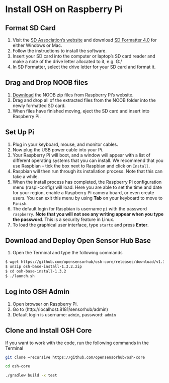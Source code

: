 # Install OSH on Raspberry Pi

## Format SD Card

1. Visit the [SD Association’s website](http://www.sdcard.org/) and download [SD Formatter 4.0](https://www.sdcard.org/downloads/formatter_4/) for either Windows or Mac.
2. Follow the instructions to install the software.
3. Insert your SD card into the computer or laptop’s SD card reader and make a note of the drive letter allocated to it, e.g. G:/
4. In SD Formatter, select the drive letter for your SD card and format it.

## Drag and Drop NOOB files

1. [Download](http://www.raspberrypi.org/downloads/)  the NOOB zip files from Raspberry Pi’s website.
2. Drag and drop all of the extracted files from the NOOB folder into the newly formatted SD card.
3. When files have finished moving, eject the SD card and insert into Raspberry Pi.

## Set Up Pi

1. Plug in your keyboard, mouse, and monitor cables.
2. Now plug the USB power cable into your Pi.
3. Your Raspberry Pi will boot, and a window will appear with a list of different operating systems that you can install. We recommend that you use Raspbian – tick the box next to Raspbian and click on `Install`.
4. Raspbian will then run through its installation process. Note that this can take a while.
5. When the install process has completed, the Raspberry Pi configuration menu (raspi-config) will load. Here you are able to set the time and date for your region, enable a Raspberry Pi camera board, or even create users. You can exit this menu by using **Tab** on your keyboard to move to `Finish`.
6. The default login for Raspbian is username `pi` with the password `raspberry`. **Note that you will not see any writing appear when you type the password**. This is a security feature in Linux.
7. To load the graphical user interface, type `startx` and press **Enter**.

## Download and Deploy Open Sensor Hub Base

1. Open the Terminal and type the following commands

```bash
$ wget https://github.com/opensensorhub/osh-core/releases/download/v1.3.2/osh-base-install-1.3.2.zip
$ unzip osh-base-install-1.3.2.zip
$ cd osh-base-install-1.3.2
$ ./launch.sh
```

## Log into OSH Admin

1. Open browser on Raspberry Pi.
2. Go to (http://localhost:8181/sensorhub/admin)
3. Default login is username: `admin`, password: `admin`

## Clone and Install OSH Core

If you want to work with the code, run the following commands in the Terminal

```bash
git clone –recursive https://github.com/opensensorhub/osh-core

cd osh-core

./gradlew build -x test
```
